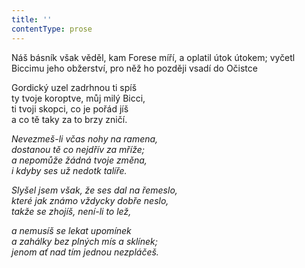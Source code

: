 ```yaml
---
title: ''
contentType: prose
---
```


Náš básník však věděl, kam Forese míří, a oplatil útok útokem; vyčetl Biccimu jeho obžerství, pro něž ho později vsadí do Očistce

  

Gordický uzel zadrhnou ti spíš  
ty tvoje koroptve, můj milý Bicci,  
ti tvoji skopci, co je pořád jíš  
a co tě taky za to brzy zničí.

_Nevezmeš-li včas nohy na ramena,  
dostanou tě co nejdřív za mříže;  
a nepomůže žádná tvoje změna,  
i kdyby ses už nedotk talíře._

_Slyšel jsem však, že ses dal na řemeslo,  
které jak známo vždycky dobře neslo,  
takže se zhojíš, není-li to lež,_

_a nemusíš se lekat upomínek  
a zahálky bez plných mís a sklínek;  
jenom ať nad tím jednou nezpláčeš._
